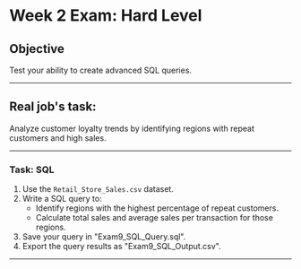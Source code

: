# Week 2 Exam: Hard Level

## Objective
Test your ability to create advanced SQL queries.

---

## Real job's task:
Analyze customer loyalty trends by identifying regions with repeat customers and high sales.

---

### Task: SQL
1. Use the `Retail_Store_Sales.csv` dataset.
2. Write a SQL query to:
   - Identify regions with the highest percentage of repeat customers.
   - Calculate total sales and average sales per transaction for those regions.
3. Save your query in "Exam9_SQL_Query.sql".
4. Export the query results as "Exam9_SQL_Output.csv".

---
